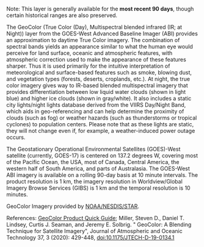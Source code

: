 Note: This layer is generally available for the **most recent 90 days**, though certain historical ranges are also preserved.

The GeoColor (True Color (Day), Multispectral blended infrared (IR; at Night)) layer from the GOES-West Advanced Baseline Imager (ABI) provides an approximation to daytime True Color imagery. The combination of spectral bands yields an appearance similar to what the human eye would perceive for land surface, oceanic and atmospheric features, with atmospheric correction used to make the appearance of these features sharper. Thus it is used primarily for the intuitive interpretation of meteorological and surface-based features such as smoke, blowing dust, and vegetation types (forests, deserts, croplands, etc.). At night, the true color imagery gives way to IR-based blended multispectral imagery that provides differentiation between low liquid water clouds (shown in light blue) and higher ice clouds (shown in gray/white). It also includes a static city lights/night lights database derived from the VIIRS Day/Night Band, which aids in geo-referencing and can help determine the proximity of clouds (such as fog) or weather hazards (such as thunderstorms or tropical cyclones) to population centers.  Please note that as these lights are static, they will not change even if, for example, a weather-induced power outage occurs.

The Geostationary Operational Environmental Satellites (GOES)-West satellite (currently, GOES-17) is centered on 137.2 degrees W, covering most of the Pacific Ocean, the USA, most of Canada, Central America, the western half of South America, and parts of Australasia. The GOES-West ABI imagery is available on a rolling 90-day basis at 10 minute intervals. The product resolution is 1 km, the imagery resolution in Worldview/Global Imagery Browse Services (GIBS) is 1 km and the temporal resolution is 10 minutes.

GeoColor Imagery provided by [NOAA/NESDIS/STAR](https://www.star.nesdis.noaa.gov/goes/).

References: [GeoColor Product Quick Guide](https://www.star.nesdis.noaa.gov/GOES/documents/QuickGuide_CIRA_Geocolor_20171019.pdf); Miller, Steven D., Daniel T. Lindsey, Curtis J. Seaman, and Jeremy E. Solbrig. " GeoColor: A Blending Technique for Satellite Imagery", Journal of Atmospheric and Oceanic Technology 37, 3 (2020): 429-448, [doi:10.1175/JTECH-D-19-0134.1](https://doi.org/10.1175/JTECH-D-19-0134.1)
